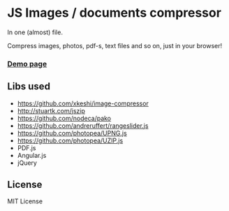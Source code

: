 # JS Images / documents compressor

In one (almost) file.<br>

Compress images, photos, pdf-s, text files and so on, just in your browser!

### [Demo page](http://evgeny.io/projects/compressor/)

## Libs used

* https://github.com/xkeshi/image-compressor
* http://stuartk.com/jszip
* https://github.com/nodeca/pako
* https://github.com/andreruffert/rangeslider.js
* https://github.com/photopea/UPNG.js
* https://github.com/photopea/UZIP.js
* PDF.js
* Angular.js
* jQuery

## License
MIT License
